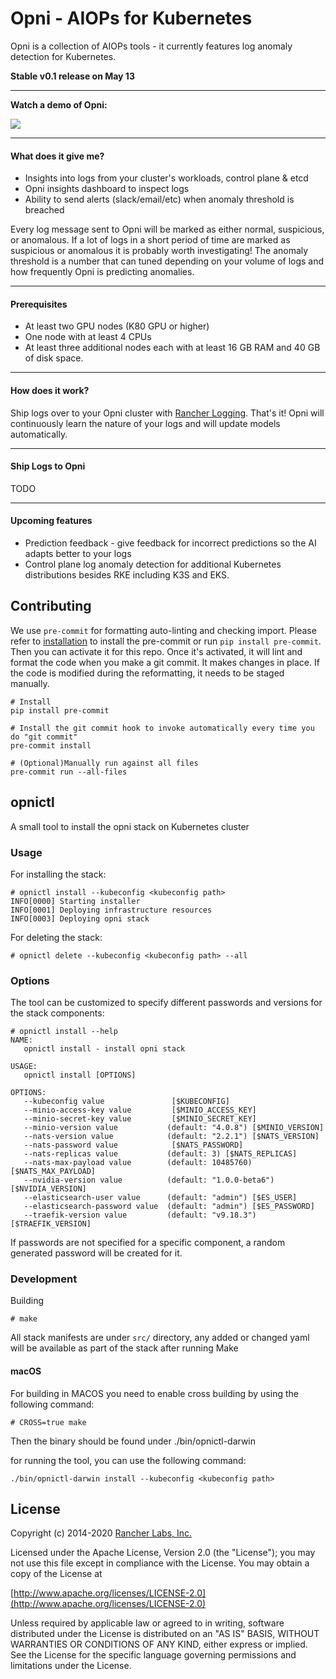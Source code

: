 # Opni - AIOPs for Kubernetes

Opni is a collection of AIOPs tools - it currently features log anomaly detection for Kubernetes.

**Stable v0.1 release on May 13**
____

**Watch a demo of Opni:**

[![](https://opni-public.s3.us-east-2.amazonaws.com/opni_youtube_gh.png)](https://youtu.be/DQVBwMaO_o0)
____
#### What does it give me?
* Insights into logs from your cluster's workloads, control plane & etcd
* Opni insights dashboard to inspect logs
* Ability to send alerts (slack/email/etc) when anomaly threshold is breached

Every log message sent to Opni will be marked as either normal, suspicious, or anomalous.
If a lot of logs in a short period of time are marked as suspicious or anomalous it is probably worth investigating!
The anomaly threshold is a number that can tuned depending on your volume of logs and how frequently Opni is predicting anomalies.
____
#### Prerequisites
* At least two GPU nodes (K80 GPU or higher)
* One node with at least 4 CPUs
* At least three additional nodes each with at least 16 GB RAM and 40 GB of disk space.
____
#### How does it work?
Ship logs over to your Opni cluster with [Rancher Logging](https://rancher.com/docs/rancher/v2.x/en/logging/v2.5/). That's it! Opni will continuously learn the nature of your logs and will update models automatically.
____
#### Ship Logs to Opni
TODO
____
#### Upcoming features
- Prediction feedback - give feedback for incorrect predictions so the AI adapts better to your logs
- Control plane log anomaly detection for additional Kubernetes distributions besides RKE including K3S and EKS.

## Contributing
We use `pre-commit` for formatting auto-linting and checking import. Please refer to [installation](https://pre-commit.com/#installation) to install the pre-commit or run `pip install pre-commit`. Then you can activate it for this repo. Once it's activated, it will lint and format the code when you make a git commit. It makes changes in place. If the code is modified during the reformatting, it needs to be staged manually.

```
# Install
pip install pre-commit

# Install the git commit hook to invoke automatically every time you do "git commit"
pre-commit install

# (Optional)Manually run against all files
pre-commit run --all-files
```

## opnictl

A small tool to install the opni stack on Kubernetes cluster

### Usage

For installing the stack:

```
# opnictl install --kubeconfig <kubeconfig path>
INFO[0000] Starting installer                                
INFO[0001] Deploying infrastructure resources           
INFO[0003] Deploying opni stack
```

For deleting the stack:

```
# opnictl delete --kubeconfig <kubeconfig path> --all
```

### Options

The tool can be customized to specify different passwords and versions for the stack components:
```
# opnictl install --help
NAME:
   opnictl install - install opni stack

USAGE:
   opnictl install [OPTIONS]

OPTIONS:
   --kubeconfig value               [$KUBECONFIG]
   --minio-access-key value         [$MINIO_ACCESS_KEY]
   --minio-secret-key value         [$MINIO_SECRET_KEY]
   --minio-version value           (default: "4.0.8") [$MINIO_VERSION]
   --nats-version value            (default: "2.2.1") [$NATS_VERSION]
   --nats-password value            [$NATS_PASSWORD]
   --nats-replicas value           (default: 3) [$NATS_REPLICAS]
   --nats-max-payload value        (default: 10485760) [$NATS_MAX_PAYLOAD]
   --nvidia-version value          (default: "1.0.0-beta6") [$NVIDIA_VERSION]
   --elasticsearch-user value      (default: "admin") [$ES_USER]
   --elasticsearch-password value  (default: "admin") [$ES_PASSWORD]
   --traefik-version value         (default: "v9.18.3") [$TRAEFIK_VERSION]
```

If passwords are not specified for a specific component, a random generated password will be created for it.

### Development

Building

```
# make
```

All stack manifests are under `src/` directory, any added or changed yaml will be available as part of the stack after running Make


#### macOS

For building in MACOS you need to enable cross building by using the following command:

```
# CROSS=true make
```

Then the binary should be found under ./bin/opnictl-darwin

for running the tool, you can use the following command:

```
./bin/opnictl-darwin install --kubeconfig <kubeconfig path>
```

## License

Copyright (c) 2014-2020 [Rancher Labs, Inc.](http://rancher.com)

Licensed under the Apache License, Version 2.0 (the "License");
you may not use this file except in compliance with the License.
You may obtain a copy of the License at

[http://www.apache.org/licenses/LICENSE-2.0](http://www.apache.org/licenses/LICENSE-2.0)

Unless required by applicable law or agreed to in writing, software
distributed under the License is distributed on an "AS IS" BASIS,
WITHOUT WARRANTIES OR CONDITIONS OF ANY KIND, either express or implied.
See the License for the specific language governing permissions and
limitations under the License.

